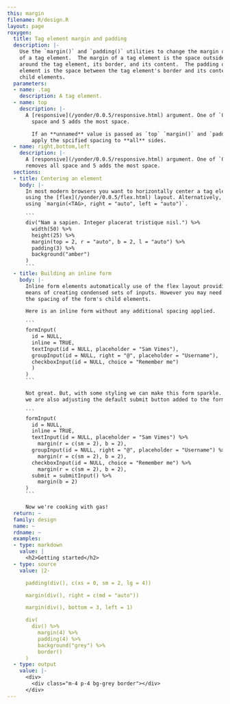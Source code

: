 ```yaml
---
this: margin
filename: R/design.R
layout: page
roxygen:
  title: Tag element margin and padding
  description: |-
    Use the `margin()` and `padding()` utilities to change the margin or padding
    of a tag element.  The margin of a tag element is the space outside and
    around the tag element, its border, and its content.  The padding of a tag
    element is the space between the tag element's border and its content or
    child elements.
  parameters:
  - name: .tag
    description: A tag element.
  - name: top
    description: |-
      A [responsive](/yonder/0.0.5/responsive.html) argument. One of `0:5` or `"auto"`. 0 removes all
        space and 5 adds the most space.

        If an **unnamed** value is passed as `top` `margin()` and `padding()` will
        apply the spcified spacing to **all** sides.
  - name: right,bottom,left
    description: |-
      A [responsive](/yonder/0.0.5/responsive.html) argument. One of `0:5` or `"auto"`. 0
      removes all space and 5 adds the most space.
  sections:
  - title: Centering an element
    body: |-
      In most modern browsers you want to horizontally center a tag element
      using the [flex](/yonder/0.0.5/flex.html) layout. Alternatively, you can horizontally center an element
      using `margin(<TAG>, right = "auto", left = "auto")`.

      ```
      div("Nam a sapien. Integer placerat tristique nisl.") %>%
        width(50) %>%
        height(25) %>%
        margin(top = 2, r = "auto", b = 2, l = "auto") %>%
        padding(3) %>%
        background("amber")
      )
      ```
  - title: Building an inline form
    body: |-
      Inline form elements automatically use of the flex layout providing you a
      means of creating condensed sets of inputs. However you may need to adjust
      the spacing of the form's child elements.

      Here is an inline form without any additional spacing applied.

      ```
      formInput(
        id = NULL,
        inline = TRUE,
        textInput(id = NULL, placeholder = "Sam Vimes"),
        groupInput(id = NULL, right = "@", placeholder = "Username"),
        checkboxInput(id = NULL, choice = "Remember me")
        )
      )
      ```

      Not great. But, with some styling we can make this form sparkle. Notice
      we are also adjusting the default submit button added to the form input.

      ```
      formInput(
        id = NULL,
        inline = TRUE,
        textInput(id = NULL, placeholder = "Sam Vimes") %>%
          margin(r = c(sm = 2), b = 2),
        groupInput(id = NULL, right = "@", placeholder = "Username") %>%
          margin(r = c(sm = 2), b = 2),
        checkboxInput(id = NULL, choice = "Remember me") %>%
          margin(r = c(sm = 2), b = 2),
        submit = submitInput() %>%
          margin(b = 2)
      )
      ```

      Now we're cooking with gas!
  return: ~
  family: design
  name: ~
  rdname: ~
  examples:
  - type: markdown
    value: |
      <h2>Getting started</h2>
  - type: source
    value: |2-

      padding(div(), c(xs = 0, sm = 2, lg = 4))

      margin(div(), right = c(md = "auto"))

      margin(div(), bottom = 3, left = 1)

      div(
        div() %>%
          margin(4) %>%
          padding(4) %>%
          background("grey") %>%
          border()
      )
  - type: output
    value: |-
      <div>
        <div class="m-4 p-4 bg-grey border"></div>
      </div>
---
```

